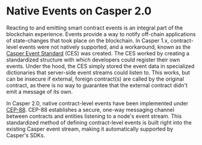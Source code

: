 # Native Events on Casper 2.0

Reacting to and emitting smart contract events is an integral part of the blockchain experience. Events provide a way to notify off-chain applications of state-changes that took place on the blockchain. In Casper 1.x, contract-level events were not natively supported, and a workaround, known as the [Casper Event Standard](https://github.com/make-software/casper-event-standard) (CES) was created. The CES worked by creating a standardized structure with which developers could register their own events. Under the hood, the CES simply stored the event data in specialized dictionaries that server-side event streams could listen to. This works, but can be insecure if external, foreign contract(s) are called by the original contract, as there is no way to guarantee that the external contract didn't emit a message of its own.

In Casper 2.0, native contract-level events have been implemented under [CEP-88](https://github.com/casper-network/ceps/blob/master/text/0088-contract-level-messages.md). CEP-88 establishes a secure, one-way messaging channel between contracts and entities listening to a node's event stream. This standardized method of defining contract-level events is built right into the existing Casper event stream, making it automatically supported by Casper's SDKs.

